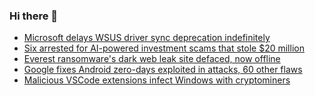 ### Hi there 👋

<!--START_SECTION:feed-->
* [Microsoft delays WSUS driver sync deprecation indefinitely](https://www.bleepingcomputer.com/news/microsoft/microsoft-delays-wsus-driver-sync-deprecation-indefinitely/)
* [Six arrested for AI-powered investment scams that stole $20 million](https://www.bleepingcomputer.com/news/security/six-arrested-for-ai-powered-investment-scams-that-stole-20-million/)
* [Everest ransomware's dark web leak site defaced, now offline](https://www.bleepingcomputer.com/news/security/everest-ransomwares-dark-web-leak-site-defaced-now-offline/)
* [Google fixes Android zero-days exploited in attacks, 60 other flaws](https://www.bleepingcomputer.com/news/security/google-fixes-android-zero-days-exploited-in-attacks-60-other-flaws/)
* [Malicious VSCode extensions infect Windows with cryptominers](https://www.bleepingcomputer.com/news/security/malicious-vscode-extensions-infect-windows-with-cryptominers/)
<!--END_SECTION:feed-->

<!--
**frankenk/frankenk** is a ✨ _special_ ✨ repository because its `README.md` (this file) appears on your GitHub profile.

Here are some ideas to get you started:

- 🔭 I’m currently working on ...
- 🌱 I’m currently learning ...
- 👯 I’m looking to collaborate on ...
- 🤔 I’m looking for help with ...
- 💬 Ask me about ...
- 📫 How to reach me: ...
- 😄 Pronouns: ...
- ⚡ Fun fact: ...
-->



